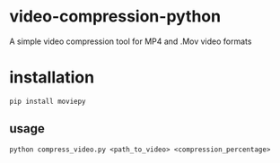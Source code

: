 # video-compression-python
 A simple video compression tool for MP4 and .Mov video formats

# installation
```
pip install moviepy
```
 
## usage
```
python compress_video.py <path_to_video> <compression_percentage>
```
